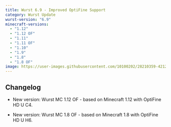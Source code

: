 ```yaml
---
title: Wurst 6.9 - Improved OptiFine Support
category: Wurst Update
wurst-version: "6.9"
minecraft-versions:
  - "1.12"
  - "1.12 OF"
  - "1.11"
  - "1.11 OF"
  - "1.10"
  - "1.9"
  - "1.8"
  - "1.8 OF"
image: https://user-images.githubusercontent.com/10100202/28210359-4212f4b4-6897-11e7-925d-0afbf6ed3ed9.jpg
---
```

## Changelog

- New version: Wurst MC 1.12 OF - based on Minecraft 1.12 with OptiFine HD U C4.

- New version: Wurst MC 1.8 OF - based on Minecraft 1.8 with OptiFine HD U H6.
